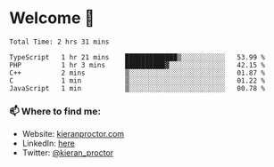 # Welcome 🦘

<!--START_SECTION:waka-->

```text
Total Time: 2 hrs 31 mins

TypeScript   1 hr 21 mins    █████████████▒░░░░░░░░░░░   53.99 %
PHP          1 hr 3 mins     ██████████▓░░░░░░░░░░░░░░   42.15 %
C++          2 mins          ▒░░░░░░░░░░░░░░░░░░░░░░░░   01.87 %
C            1 min           ▒░░░░░░░░░░░░░░░░░░░░░░░░   01.22 %
JavaScript   1 min           ▒░░░░░░░░░░░░░░░░░░░░░░░░   00.78 %
```

<!--END_SECTION:waka-->

### 📫 Where to find me:

-   Website: [kieranproctor.com](https://kieranproctor.com/)
-   LinkedIn: [here](https://www.linkedin.com/in/kieran-proctor-086b5a159/)
-   Twitter: [@kieran_proctor](https://twitter.com/kieran_proctor)
